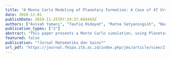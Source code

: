 ```yaml
---
title: "A Monte Carlo Modeling of Planetary Formation: A Case of 47 Ursae Majoris System"
date: 2010-11-01
publishDate: 2019-11-25T07:24:37.664443Z
authors: ["Avivah Yamani", "Taufiq Hidayat", "Ratna Satyaningsih", "Budi Dermawan"]
publication_types: ["2"]
abstract: "This paper presents a Monte Carlo simulation, using Planetary System Generator, which has been built based on a simple accretion model by Dole (1970) and by considering the present structure of the Solar System. Data of known extrasolar planets have also been taken into account.   It was then applied to generate 47 Ursae Majoris (47 UMa)-like planetary systems. The results are subsequently compared to the observed data of 47 UMa. The dynamical evolution as well as the stability of the system have been evaluated by using a n-body formalism accounted for in our simulation. The generated system reproduced approximately the observational data and suggests that some other accompanying planets may exist. The orbital evolution is also found to be stable within the current age of the system."
featured: false
publication: "*Jurnal Matematika dan Sains*"
url_pdf: "https://journal.fmipa.itb.ac.id/index.php/jms/article/view/277"
---
```



